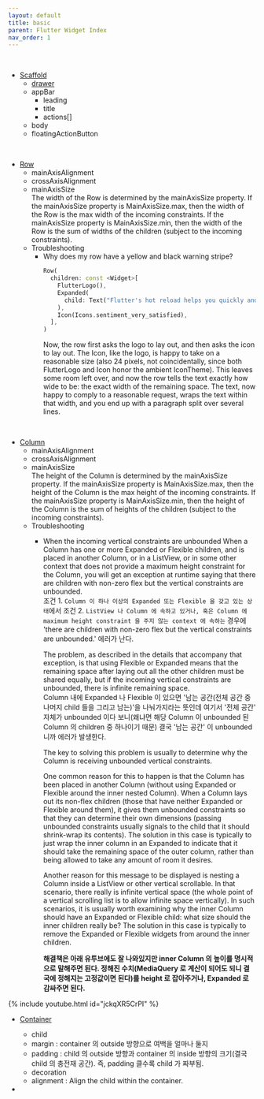 ```yaml
---
layout: default
title: basic
parent: Flutter Widget Index
nav_order: 1
---
```


<br>

- [Scaffold](https://api.flutter.dev/flutter/material/Scaffold-class.html)
  - [drawer](https://api.flutter.dev/flutter/material/Drawer-class.html)
  - appBar
    - leading
    - title
    - actions[]
  - body
  - floatingActionButton

<br>

- [Row](https://api.flutter.dev/flutter/widgets/Row-class.html)
  - mainAxisAlignment
  - crossAxisAlignment
  - mainAxisSize<br>
    The width of the Row is determined by the mainAxisSize property. If the mainAxisSize property is MainAxisSize.max, then the width of the Row is the max width of the incoming constraints. If the mainAxisSize property is MainAxisSize.min, then the width of the Row is the sum of widths of the children (subject to the incoming constraints).
  - Troubleshooting
    - Why does my row have a yellow and black warning stripe?<br>
      ```dart
      Row(
        children: const <Widget>[
          FlutterLogo(),
          Expanded(
            child: Text("Flutter's hot reload helps you quickly and easily experiment, build UIs, add features, and fix bug faster. Experience sub-second reload times, without losing state, on emulators, simulators, and hardware for iOS and Android."),
          ),
          Icon(Icons.sentiment_very_satisfied),
        ],
      )
      ```      
      Now, the row first asks the logo to lay out, and then asks the icon to lay out. The Icon, like the logo, is happy to take on a reasonable size (also 24 pixels, not coincidentally, since both FlutterLogo and Icon honor the ambient IconTheme). This leaves some room left over, and now the row tells the text exactly how wide to be: the exact width of the remaining space. The text, now happy to comply to a reasonable request, wraps the text within that width, and you end up with a paragraph split over several lines.<br>

<br>

- [Column](https://api.flutter.dev/flutter/widgets/Column-class.html)
  - mainAxisAlignment
  - crossAxisAlignment
  - mainAxisSize<br>
    The height of the Column is determined by the mainAxisSize property. If the mainAxisSize property is MainAxisSize.max, then the height of the Column is the max height of the incoming constraints. If the mainAxisSize property is MainAxisSize.min, then the height of the Column is the sum of heights of the children (subject to the incoming constraints).
  - Troubleshooting
    - When the incoming vertical constraints are unbounded
      When a Column has one or more Expanded or Flexible children, and is placed in another Column, or in a ListView, or in some other context that does not provide a maximum height constraint for the Column, you will get an exception at runtime saying that there are children with non-zero flex but the vertical constraints are unbounded.<br>
      조건 1. `Column 이 하나 이상의 Expanded 또는 Flexible 을 갖고 있는 상태`에서 조건 2. `ListView 나 Column 에 속하고 있거나, 혹은 Column 에 maximum height constraint 을 주지 않는 context 에 속하는` 경우에 'there are children with non-zero flex but the vertical constraints are unbounded.' 에러가 난다.  

      The problem, as described in the details that accompany that exception, is that using Flexible or Expanded means that the remaining space after laying out all the other children must be shared equally, but if the incoming vertical constraints are unbounded, there is infinite remaining space.<br>
      Column 내에 Expanded 나 Flexible 이 있으면 '남는 공간(전체 공간 중 나머지 child 들을 그리고 남는)'을 나눠가지라는 뜻인데 여기서 '전체 공간' 자체가 unbounded 이다 보니(왜냐면 해당 Column 이 unbounded 된 Column 의 children 중 하나이기 때문) 결국 '남는 공간' 이 unbounded 니까 에러가 발생한다.

      The key to solving this problem is usually to determine why the Column is receiving unbounded vertical constraints.

      One common reason for this to happen is that the Column has been placed in another Column (without using Expanded or Flexible around the inner nested Column). When a Column lays out its non-flex children (those that have neither Expanded or Flexible around them), it gives them unbounded constraints so that they can determine their own dimensions (passing unbounded constraints usually signals to the child that it should shrink-wrap its contents). The solution in this case is typically to just wrap the inner column in an Expanded to indicate that it should take the remaining space of the outer column, rather than being allowed to take any amount of room it desires.

      Another reason for this message to be displayed is nesting a Column inside a ListView or other vertical scrollable. In that scenario, there really is infinite vertical space (the whole point of a vertical scrolling list is to allow infinite space vertically). In such scenarios, it is usually worth examining why the inner Column should have an Expanded or Flexible child: what size should the inner children really be? The solution in this case is typically to remove the Expanded or Flexible widgets from around the inner children.

      <b>해결책은 아래 유투브에도 잘 나와있지만 inner Column 의 높이를 명시적으로 말해주면 된다. 정해진 수치(MediaQuery 로 계산이 되어도 되니 결국에 정해지는 고정값이면 된다)를 height 로 잡아주거나, Expanded 로 감싸주면 된다.</b> 

{% include youtube.html id="jckqXR5CrPI" %}

- [Container](https://api.flutter.dev/flutter/widgets/Container-class.html)
  - child
  - margin : container 의 outside 방향으로 여백을 얼마나 둘지
  - padding : child 의 outside 방향과 container 의 inside 방향의 크기(결국 child 의 충전재 공간). 즉, padding 클수록 child 가 짜부됨. 
  - decoration
  - alignment : Align the child within the container.

-   


